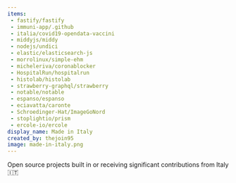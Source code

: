 ```yaml
---
items:
 - fastify/fastify
 - immuni-app/.github
 - italia/covid19-opendata-vaccini
 - middyjs/middy
 - nodejs/undici
 - elastic/elasticsearch-js
 - morrolinux/simple-ehm
 - micheleriva/coronablocker
 - HospitalRun/hospitalrun
 - histolab/histolab
 - strawberry-graphql/strawberry
 - notable/notable
 - espanso/espanso
 - eciavatta/caronte
 - Schroedinger-Hat/ImageGoNord
 - stoplightio/prism
 - ercole-io/ercole
display_name: Made in Italy
created_by: thejoin95
image: made-in-italy.png
---
```

Open source projects built in or receiving significant contributions from Italy :it:
